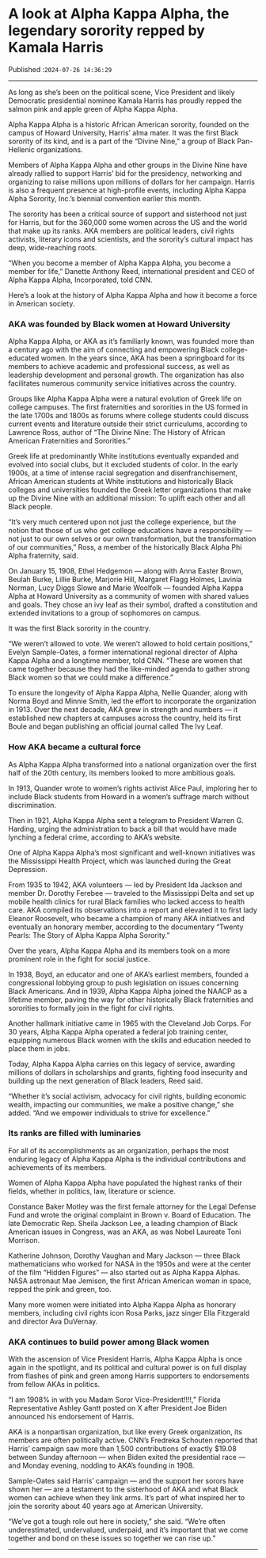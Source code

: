 # A look at Alpha Kappa Alpha, the legendary sorority repped by Kamala Harris

Published :`2024-07-26 14:36:29`

---

As long as she’s been on the political scene, Vice President and likely Democratic presidential nominee Kamala Harris has proudly repped the salmon pink and apple green of Alpha Kappa Alpha.

Alpha Kappa Alpha is a historic African American sorority, founded on the campus of Howard University, Harris’ alma mater. It was the first Black sorority of its kind, and is a part of the “Divine Nine,” a group of Black Pan-Hellenic organizations.

Members of Alpha Kappa Alpha and other groups in the Divine Nine have already rallied to support Harris’ bid for the presidency, networking and organizing to raise millions upon millions of dollars for her campaign. Harris is also a frequent presence at high-profile events, including Alpha Kappa Alpha Sorority, Inc.’s biennial convention earlier this month.

The sorority has been a critical source of support and sisterhood not just for Harris, but for the 360,000 some women across the US and the world that make up its ranks. AKA members are political leaders, civil rights activists, literary icons and scientists, and the sorority’s cultural impact has deep, wide-reaching roots.

“When you become a member of Alpha Kappa Alpha, you become a member for life,” Danette Anthony Reed, international president and CEO of Alpha Kappa Alpha, Incorporated, told CNN.

Here’s a look at the history of Alpha Kappa Alpha and how it become a force in American society.

### AKA was founded by Black women at Howard University

Alpha Kappa Alpha, or AKA as it’s familiarly known, was founded more than a century ago with the aim of connecting and empowering Black college-educated women. In the years since, AKA has been a springboard for its members to achieve academic and professional success, as well as leadership development and personal growth. The organization has also facilitates numerous community service initiatives across the country.

Groups like Alpha Kappa Alpha were a natural evolution of Greek life on college campuses. The first fraternities and sororities in the US formed in the late 1700s and 1800s as forums where college students could discuss current events and literature outside their strict curriculums, according to Lawrence Ross, author of “The Divine Nine: The History of African American Fraternities and Sororities.”

Greek life at predominantly White institutions eventually expanded and evolved into social clubs, but it excluded students of color. In the early 1900s, at a time of intense racial segregation and disenfranchisement, African American students at White institutions and historically Black colleges and universities founded the Greek letter organizations that make up the Divine Nine with an additional mission: To uplift each other and all Black people.

“It’s very much centered upon not just the college experience, but the notion that those of us who get college educations have a responsibility — not just to our own selves or our own transformation, but the transformation of our communities,” Ross, a member of the historically Black Alpha Phi Alpha fraternity, said.

On January 15, 1908, Ethel Hedgemon — along with Anna Easter Brown, Beulah Burke, Lillie Burke, Marjorie Hill, Margaret Flagg Holmes, Lavinia Norman, Lucy Diggs Slowe and Marie Woolfolk — founded Alpha Kappa Alpha at Howard University as a community of women with shared values and goals. They chose an ivy leaf as their symbol, drafted a constitution and extended invitations to a group of sophomores on campus.

It was the first Black sorority in the country.

“We weren’t allowed to vote. We weren’t allowed to hold certain positions,” Evelyn Sample-Oates, a former international regional director of Alpha Kappa Alpha and a longtime member, told CNN. “These are women that came together because they had the like-minded agenda to gather strong Black women so that we could make a difference.”

To ensure the longevity of Alpha Kappa Alpha, Nellie Quander, along with Norma Boyd and Minnie Smith, led the effort to incorporate the organization in 1913. Over the next decade, AKA grew in strength and numbers — it established new chapters at campuses across the country, held its first Boule and began publishing an official journal called The Ivy Leaf.

### How AKA became a cultural force

As Alpha Kappa Alpha transformed into a national organization over the first half of the 20th century, its members looked to more ambitious goals.

In 1913, Quander wrote to women’s rights activist Alice Paul, imploring her to include Black students from Howard in a women’s suffrage march without discrimination.

Then in 1921, Alpha Kappa Alpha sent a telegram to President Warren G. Harding, urging the administration to back a bill that would have made lynching a federal crime, according to AKA’s website.

One of Alpha Kappa Alpha’s most significant and well-known initiatives was the Mississippi Health Project, which was launched during the Great Depression.

From 1935 to 1942, AKA volunteers — led by President Ida Jackson and member Dr. Dorothy Ferebee — traveled to the Mississippi Delta and set up mobile health clinics for rural Black families who lacked access to health care. AKA compiled its observations into a report and elevated it to first lady Eleanor Roosevelt, who became a champion of many AKA initiatives and eventually an honorary member, according to the documentary “Twenty Pearls: The Story of Alpha Kappa Alpha Sorority.”

Over the years, Alpha Kappa Alpha and its members took on a more prominent role in the fight for social justice.

In 1938, Boyd, an educator and one of AKA’s earliest members, founded a congressional lobbying group to push legislation on issues concerning Black Americans. And in 1939, Alpha Kappa Alpha joined the NAACP as a lifetime member, paving the way for other historically Black fraternities and sororities to formally join in the fight for civil rights.

Another hallmark initiative came in 1965 with the Cleveland Job Corps. For 30 years, Alpha Kappa Alpha operated a federal job training center, equipping numerous Black women with the skills and education needed to place them in jobs.

Today, Alpha Kappa Alpha carries on this legacy of service, awarding millions of dollars in scholarships and grants, fighting food insecurity and building up the next generation of Black leaders, Reed said.

“Whether it’s social activism, advocacy for civil rights, building economic wealth, impacting our communities, we make a positive change,” she added. “And we empower individuals to strive for excellence.”

### Its ranks are filled with luminaries

For all of its accomplishments as an organization, perhaps the most enduring legacy of Alpha Kappa Alpha is the individual contributions and achievements of its members.

Women of Alpha Kappa Alpha have populated the highest ranks of their fields, whether in politics, law, literature or science.

Constance Baker Motley was the first female attorney for the Legal Defense Fund and wrote the original complaint in Brown v. Board of Education. The late Democratic Rep. Sheila Jackson Lee, a leading champion of Black American issues in Congress, was an AKA, as was Nobel Laureate Toni Morrison.

Katherine Johnson, Dorothy Vaughan and Mary Jackson — three Black mathematicians who worked for NASA in the 1950s and were at the center of the film “Hidden Figures” — also started out as Alpha Kappa Alphas. NASA astronaut Mae Jemison, the first African American woman in space, repped the pink and green, too.

Many more women were initiated into Alpha Kappa Alpha as honorary members, including civil rights icon Rosa Parks, jazz singer Ella Fitzgerald and director Ava DuVernay.

### AKA continues to build power among Black women

With the ascension of Vice President Harris, Alpha Kappa Alpha is once again in the spotlight, and its political and cultural power is on full display from flashes of pink and green among Harris supporters to endorsements from fellow AKAs in politics.

“I am 1908% in with you Madam Soror Vice-President!!!!,” Florida Representative Ashley Gantt posted on X after President Joe Biden announced his endorsement of Harris.

AKA is a nonpartisan organization, but like every Greek organization, its members are often politically active. CNN’s Fredreka Schouten reported that Harris’ campaign saw more than 1,500 contributions of exactly $19.08 between Sunday afternoon — when Biden exited the presidential race — and Monday evening, nodding to AKA’s founding in 1908.

Sample-Oates said Harris’ campaign — and the support her sorors have shown her — are a testament to the sisterhood of AKA and what Black women can achieve when they link arms. It’s part of what inspired her to join the sorority about 40 years ago at American University.

“We’ve got a tough role out here in society,” she said. “We’re often underestimated, undervalued, underpaid, and it’s important that we come together and bond on these issues so together we can rise up.”

---

